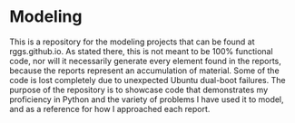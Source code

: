 # Modeling
This is a repository for the modeling projects that can be found at rggs.github.io. As stated there, this is not meant to be 100% functional code, nor will it necessarily generate every element found in the reports, because the reports represent an accumulation of material. Some of the code is lost completely due to unexpected Ubuntu dual-boot failures. The purpose of the repository is to showcase code that demonstrates my proficiency in Python and the variety of problems I have used it to model, and as a reference for how I approached each report.

